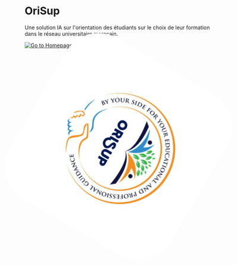 # OriSup
Une solution IA sur l'orientation des étudiants sur le choix de leur formation dans le réseau universitaire marocain.

[![Go to Homepage](https://img.shields.io/badge/Homepage-Click%20Here-green)](landingpage/index.html)

<div style="text-align: center;">
    <img src="logo_orisup.jpg" alt="Image de Logo" width="500" style="border-radius:100px; animation: spin 5s linear infinite;">
</div>

<style>
@keyframes spin {
  from {
    transform: rotate(0deg);
  }
  to {
    transform: rotate(350deg);
  }
}
</style>
